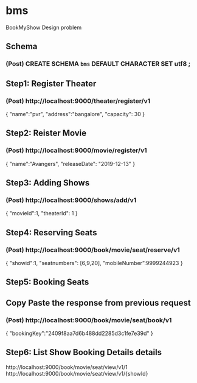 # bms
BookMyShow Design problem

## Schema
### (Post) CREATE SCHEMA `bms` DEFAULT CHARACTER SET utf8 ;

## Step1: Register Theater
### (Post) http://localhost:9000/theater/register/v1 
{
	"name":"pvr",
	"address":"bangalore",
	"capacity": 30
}

## Step2: Reister Movie
### (Post) http://localhost:9000/movie/register/v1
{
	"name":"Avangers",
	"releaseDate": "2019-12-13"
}
## Step3: Adding Shows
### (Post) http://localhost:9000/shows/add/v1
{
	"movieId":1,
	"theaterId": 1
}
## Step4: Reserving Seats
### (Post) http://localhost:9000/book/movie/seat/reserve/v1
{
	"showid":1,
	"seatnumbers": [6,9,20],
	"mobileNumber”:9999244923
}
## Step5: Booking Seats 
## Copy Paste the response from previous request
### (Post) http://localhost:9000/book/movie/seat/book/v1
{
	"bookingKey":"2409f8aa7d6b488dd2285d3c1fe7e39d"
}

## Step6: List Show Booking Details details
http://localhost:9000/book/movie/seat/view/v1/1
http://localhost:9000/book/movie/seat/view/v1/{showId}

